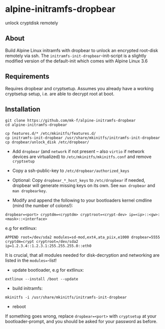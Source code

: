 # alpine-initramfs-dropbear
unlock cryptdisk remotely

## About

Build Alpine Linux initramfs with dropbear to unlock an encrypted root-disk remotely via ssh.
The `initramfs-init-dropbear`-init-script is a slightly modified version of
the default-init which comes with Alpine Linux 3.6

## Requirements
Requires dropbear and cryptsetup. Assumes you already have a working cryptsetup setup, i.e. are able
to decrypt root at boot.

## Installation

```
git clone https://github.com/mk-f/alpine-initramfs-dropbear
cd alpine-initramfs-dropbear
```

```
cp features.d/* /etc/mkinitfs/features.d/
cp initramfs-init-dropbear /usr/share/mkinitfs/initramfs-init-dropbear
cp dropbear/unlock_disk /etc/dropbear/
```

- Add `dropbear` (and `network` if not present – also `virtio` if network devices are virtualized) to `/etc/mkinitfs/mkinitfs.conf` and remove `cryptsetup`

- Copy a ssh-public-key to `/etc/dropbear/authorized_keys`
- Optional: Copy `dropbear_*_host_keys` to `/etc/dropbear` if needed, dropbear will generate
missing keys on its own. See `man dropbear` and `man dropbearkey`.

- Modify and append the following to your bootloaders kernel cmdline (mind the number of colons!):
```
dropbear=<port> cryptdm=<cryptdm> cryptroot=<crypt-dev> ip=<ip>::<gw>:<mask>::<interface>
```

e.g for extlinux:

```
APPEND root=/dev/sda2 modules=sd-mod,ext4,ata_piix,e1000 dropbear=5555 cryptdm=crypt cryptroot=/dev/sda2 ip=1.2.3.4::1.2.3.1:255.255.255.0::eth0
```

It is crucial, that all modules needed for disk-decryption and networking are listed in the
`modules=`-list!

- update bootloader, e.g for extlinux:
```
extlinux --install /boot --update
```
- build initramfs:
```
mkinitfs -i /usr/share/mkinitfs/initramfs-init-dropbear
```
- reboot

If something goes wrong, replace `dropbear=<port>` with `cryptsetup` at your
bootloader-prompt, and you should be asked for your password as before.

